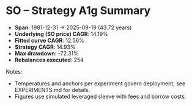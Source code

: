 # SO – Strategy A1g Summary

- **Span**: 1981-12-31 → 2025-09-19 (43.72 years)
- **Underlying (SO price) CAGR**: 14.19%
- **Fitted curve CAGR**: 12.56%
- **Strategy CAGR**: 14.93%
- **Max drawdown**: -72.31%
- **Rebalances executed**: 254

Notes:

- Temperatures and anchors per experiment govern deployment; see EXPERIMENTS.md for details.
- Figures use simulated leveraged sleeve with fees and borrow costs.
